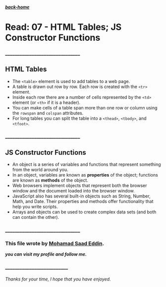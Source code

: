 ##### [back-home](https://mhd22.github.io/201-reading-notes)


# Read: 07 - HTML Tables; JS Constructor Functions

### _______________________________

## HTML Tables

- The `<table>` element is used to add tables to a web page.
- A table is drawn out row by row. Each row is created with the `<tr>` element.
- Inside each row there are a number of cells represented by the `<td>` element (or `<th>` if it is a header).
- You can make cells of a table span more than one row or column using the `rowspan` and `colspan` attributes.
- For long tables you can split the table into a `<thead>`, `<tbody>`, and `<tfoot>`.

### _______________________________

## JS Constructor Functions

- An object is a series of variables and functions that represent something from the world around you.
- In an object, variables are known as **properties** of the object; functions are known as **methods** of the object.
- Web browsers implement objects that represent both the browser window and the document loaded into the browser window.
- JavaScript also has several built-in objects such as String, Number, Math, and Date. Their properties and methods offer functionality that help you write scripts.
- Arrays and objects can be used to create complex data sets (and both can contain the other).

### _______________________________

### This file wrote by [Mohamad Saad Eddin](https://github.com/MHD22).
***you can visit my profile and follow me.***
### __________________________


###### Thanks for your time, I hope that you have enjoyed.
